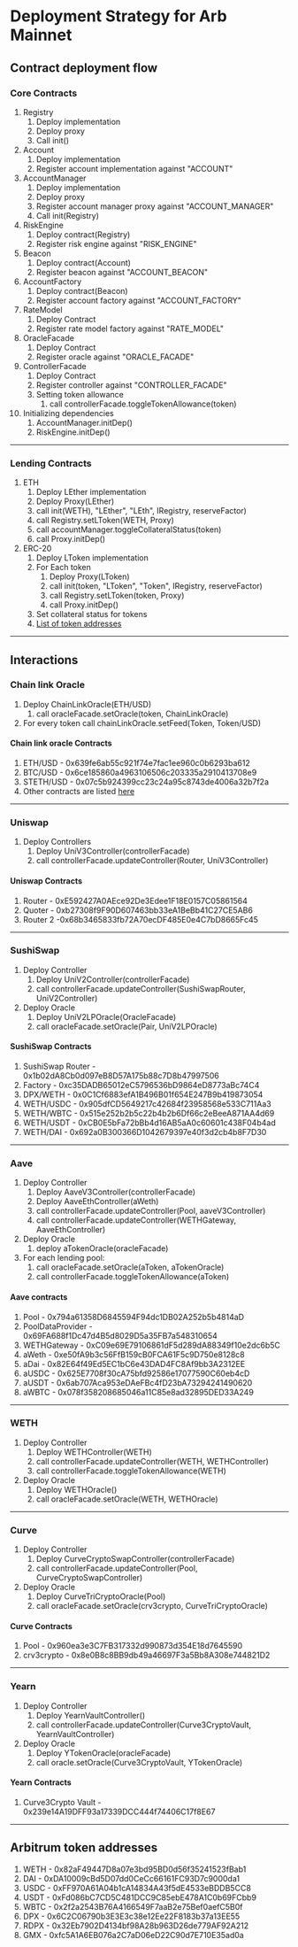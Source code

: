 # Deployment Strategy for Arb Mainnet

## Contract deployment flow

### Core Contracts

1. Registry
   1. Deploy implementation
   2. Deploy proxy
   3. Call init()
2. Account
   1. Deploy implementation
   2. Register account implementation against "ACCOUNT"
3. AccountManager
   1. Deploy implementation
   2. Deploy proxy
   3. Register account manager proxy against "ACCOUNT_MANAGER"
   4. Call init(Registry)
4. RiskEngine
   1. Deploy contract(Registry)
   2. Register risk engine against "RISK_ENGINE"
5. Beacon
   1. Deploy contract(Account)
   2. Register beacon against "ACCOUNT_BEACON"
6. AccountFactory
   1. Deploy contract(Beacon)
   2. Register account factory against "ACCOUNT_FACTORY"
7. RateModel
   1. Deploy Contract
   2. Register rate model factory against "RATE_MODEL"
8. OracleFacade
   1. Deploy Contract
   2. Register oracle against "ORACLE_FACADE"
9. ControllerFacade
   1. Deploy Contract
   2. Register controller against "CONTROLLER_FACADE"
   3. Setting token allowance
      1. call controllerFacade.toggleTokenAllowance(token)
10. Initializing dependencies
    1. AccountManager.initDep()
    2. RiskEngine.initDep()

---

### Lending Contracts

1. ETH
   1. Deploy LEther implementation
   2. Deploy Proxy(LEther)
   3. call init(WETH), "LEther", "LEth", IRegistry, reserveFactor)
   4. call Registry.setLToken(WETH, Proxy)
   5. call accountManager.toggleCollateralStatus(token)
   6. call Proxy.initDep()
2. ERC-20
   1. Deploy LToken implementation
   2. For Each token
      1. Deploy Proxy(LToken)
      2. call init(token, "LToken", "Token", IRegistry, reserveFactor)
      3. call Registry.setLToken(token, Proxy)
      4. call Proxy.initDep()
   3. Set collateral status for tokens
   4. [List of token addresses](deployment_strat_arbi.md/#arbitrum-token-addresses)

---

## Interactions

### Chain link Oracle

1. Deploy ChainLinkOracle(ETH/USD)
    1. call oracleFacade.setOracle(token, ChainLinkOracle)
2. For every token call chainLinkOracle.setFeed(Token, Token/USD)

#### Chain link oracle Contracts

1. ETH/USD - 0x639fe6ab55c921f74e7fac1ee960c0b6293ba612
2. BTC/USD - 0x6ce185860a4963106506c203335a2910413708e9
3. STETH/USD - 0x07c5b924399cc23c24a95c8743de4006a32b7f2a
4. Other contracts are listed [here](https://data.chain.link/arbitrum/mainnet/crypto-usd)

---

### Uniswap

1. Deploy Controllers
   1. Deploy UniV3Controller(controllerFacade)
   2. call controllerFacade.updateController(Router, UniV3Controller)

#### Uniswap Contracts

1. Router - 0xE592427A0AEce92De3Edee1F18E0157C05861564
2. Quoter - 0xb27308f9F90D607463bb33eA1BeBb41C27CE5AB6
3. Router 2 -0x68b3465833fb72A70ecDF485E0e4C7bD8665Fc45

---

### SushiSwap

1. Deploy Controller
   1. Deploy UniV2Controller(controllerFacade)
   2. call controllerFacade.updateController(SushiSwapRouter, UniV2Controller)
2. Deploy Oracle
   1. Deploy UniV2LPOracle(OracleFacade)
   2. call oracleFacade.setOracle(Pair, UniV2LPOracle)

#### SushiSwap Contracts

1. SushiSwap Router - 0x1b02dA8Cb0d097eB8D57A175b88c7D8b47997506
2. Factory - 0xc35DADB65012eC5796536bD9864eD8773aBc74C4
3. DPX/WETH - 0x0C1Cf6883efA1B496B01f654E247B9b419873054
4. WETH/USDC - 0x905dfCD5649217c42684f23958568e533C711Aa3
5. WETH/WBTC - 0x515e252b2b5c22b4b2b6Df66c2eBeeA871AA4d69
6. WETH/USDT - 0xCB0E5bFa72bBb4d16AB5aA0c60601c438F04b4ad
7. WETH/DAI - 0x692a0B300366D1042679397e40f3d2cb4b8F7D30

---

### Aave

1. Deploy Controller
   1. Deploy AaveV3Controller(controllerFacade)
   2. Deploy AaveEthController(aWeth)
   3. call controllerFacade.updateController(Pool, aaveV3Controller)
   4. call controllerFacade.updateController(WETHGateway, AaveEthController)
2. Deploy Oracle
   1. deploy aTokenOracle(oracleFacade)
3. For each lending pool:
   1. call oracleFacade.setOracle(aToken, aTokenOracle)
   2. call controllerFacade.toggleTokenAllowance(aToken)

#### Aave contracts

1. Pool - 0x794a61358D6845594F94dc1DB02A252b5b4814aD
2. PoolDataProvider - 0x69FA688f1Dc47d4B5d8029D5a35FB7a548310654
3. WETHGateway - 0xC09e69E79106861dF5d289dA88349f10e2dc6b5C
4. aWeth - 0xe50fA9b3c56FfB159cB0FCA61F5c9D750e8128c8
5. aDai - 0x82E64f49Ed5EC1bC6e43DAD4FC8Af9bb3A2312EE
6. aUSDC - 0x625E7708f30cA75bfd92586e17077590C60eb4cD
7. aUSDT - 0x6ab707Aca953eDAeFBc4fD23bA73294241490620
8. aWBTC - 0x078f358208685046a11C85e8ad32895DED33A249

---

### WETH

1. Deploy Controller
   1. Deploy WETHController(WETH)
   2. call controllerFacade.updateController(WETH, WETHController)
   3. call controllerFacade.toggleTokenAllowance(WETH)
2. Deploy Oracle
   1. Deploy WETHOracle()
   2. call oracleFacade.setOracle(WETH, WETHOracle)

---

### Curve

1. Deploy Controller
   1. Deploy CurveCryptoSwapController(controllerFacade)
   2. call controllerFacade.updateController(Pool, CurveCryptoSwapController)
2. Deploy Oracle
   1. Deploy CurveTriCryptoOracle(Pool)
   2. call oracleFacade.setOracle(crv3crypto, CurveTriCryptoOracle)

#### Curve Contracts

1. Pool - 0x960ea3e3C7FB317332d990873d354E18d7645590
2. crv3crypto - 0x8e0B8c8BB9db49a46697F3a5Bb8A308e744821D2

---

### Yearn

1. Deploy Controller
   1. Deploy YearnVaultController()
   2. call controllerFacade.updateController(Curve3CryptoVault, YearnVaultController)
2. Deploy Oracle
   1. Deploy YTokenOracle(oracleFacade)
   2. call oracle.setOracle(Curve3CryptoVault, YTokenOracle)

#### Yearn Contracts

1. Curve3Crypto Vault - 0x239e14A19DFF93a17339DCC444f74406C17f8E67

---

## Arbitrum token addresses

1. WETH - 0x82aF49447D8a07e3bd95BD0d56f35241523fBab1
2. DAI - 0xDA10009cBd5D07dd0CeCc66161FC93D7c9000da1
3. USDC - 0xFF970A61A04b1cA14834A43f5dE4533eBDDB5CC8
4. USDT - 0xFd086bC7CD5C481DCC9C85ebE478A1C0b69FCbb9
5. WBTC - 0x2f2a2543B76A4166549F7aaB2e75Bef0aefC5B0f
6. DPX - 0x6C2C06790b3E3E3c38e12Ee22F8183b37a13EE55
7. RDPX - 0x32Eb7902D4134bf98A28b963D26de779AF92A212
8. GMX - 0xfc5A1A6EB076a2C7aD06eD22C90d7E710E35ad0a

